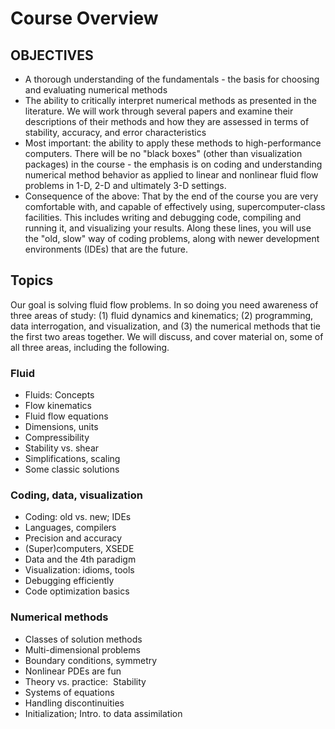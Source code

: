 # Course Overview
## OBJECTIVES
- A thorough understanding of the fundamentals - the basis for choosing and evaluating numerical methods
- The ability to critically interpret numerical methods as presented in the literature. We will work through several papers and examine their descriptions of their methods and how they are assessed in terms of stability, accuracy, and error characteristics
- Most important: the ability to apply these methods to high-performance computers. There will be no "black boxes" (other than visualization packages) in the course - the emphasis is on coding and understanding numerical method behavior as applied to linear and nonlinear fluid flow problems in 1-D, 2-D and ultimately 3-D settings.
- Consequence of the above: That by the end of the course you are very comfortable with, and capable of effectively using, supercomputer-class facilities. This includes writing and debugging code, compiling and running it, and visualizing your results. Along these lines, you will use the "old, slow" way of coding problems, along with newer development environments (IDEs) that are the future.

## Topics
Our goal is solving fluid flow problems.  In so doing you need awareness of three areas of study: (1) fluid dynamics and kinematics; (2) programming, data interrogation, and visualization, and (3) the numerical methods that tie the first two areas together.   We will discuss, and cover material on, some of all three areas, including the following.

### Fluid 
- Fluids: Concepts
- Flow kinematics
- Fluid flow equations
- Dimensions, units
- Compressibility
- Stability vs. shear
- Simplifications, scaling
- Some classic solutions

### Coding, data, visualization	
- Coding: old vs. new; IDEs
- Languages, compilers
- Precision and accuracy
- (Super)computers, XSEDE
- Data and the 4th paradigm
- Visualization: idioms, tools
- Debugging efficiently
- Code optimization basics

### Numerical methods
- Classes of solution methods
- Multi-dimensional problems
- Boundary conditions, symmetry
- Nonlinear PDEs are fun
- Theory vs. practice:  Stability
- Systems of equations
- Handling discontinuities
- Initialization; Intro. to data assimilation

